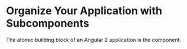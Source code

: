# Organize Your Application with Subcomponents

The atomic building block of an Angular 2 application is the component. 
